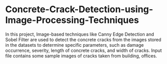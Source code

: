 # Concrete-Crack-Detection-using-Image-Processing-Techniques
 In this project, Image-based techniques like Canny Edge Detection and Sobel Filter are used to detect the concrete cracks from the images stored in the datasets to determine specific parameters, such as damage occurrence, severity, length of concrete cracks, and width of cracks. 
Input file contains some sample images of cracks taken from building, offices.
